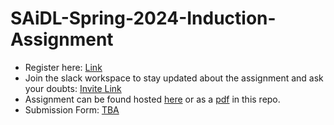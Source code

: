 # SAiDL-Spring-2024-Induction-Assignment

-   Register here: [Link](https://forms.gle/WixhqzGdo3ZjUww98)
-   Join the slack workspace to stay updated about the assignment and ask your doubts: [Invite Link](https://join.slack.com/t/saidl/shared_invite/zt-1rouauzsl-n_lhu3Y95ErkRLWpgZVx9A)
-   Assignment can be found hosted [here](https://docs.google.com/document/d/1WvKuXqfSz1TWd5IqRzrW4wJcjSwWeaILA8EP9kMMO98/edit?usp=sharing) or as a [pdf]() in this repo.
-   Submission Form: [TBA]()
